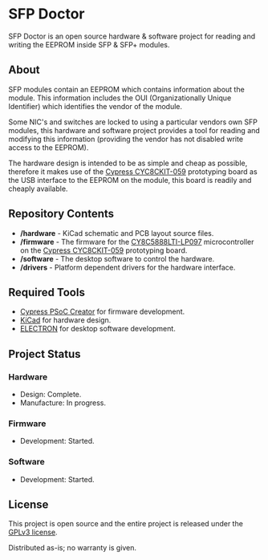 # SFP Doctor
SFP Doctor is an open source hardware &amp; software project for reading and writing the EEPROM inside SFP &amp; SFP+ modules.

## About

SFP modules contain an EEPROM which contains information about the module.  This information includes the OUI (Organizationally Unique Identifier) which identifies the vendor of the module.

Some NIC's and switches are locked to using a particular vendors own SFP modules, this hardware and software project provides a tool for reading and modifying this information (providing the vendor has not disabled write access to the EEPROM).

The hardware design is intended to be as simple and cheap as possible, therefore it makes use of the [Cypress CYC8CKIT-059](https://www.cypress.com/documentation/development-kitsboards/cy8ckit-059-psoc-5lp-prototyping-kit-onboard-programmer-and) prototyping board as the USB interface to the EEPROM on the module, this board is readily and cheaply available.

## Repository Contents

* **/hardware** - KiCad schematic and PCB layout source files.
* **/firmware** - The firmware for the [CY8C5888LTI-LP097](https://www.cypress.com/part/cy8c5888lti-lp097) microcontroller on the [Cypress CYC8CKIT-059](https://www.cypress.com/documentation/development-kitsboards/cy8ckit-059-psoc-5lp-prototyping-kit-onboard-programmer-and) prototyping board.
* **/software** - The desktop software to control the hardware.
* **/drivers** - Platform dependent drivers for the hardware interface.

## Required Tools

* [Cypress PSoC Creator](https://www.cypress.com/products/psoc-creator-integrated-design-environment-ide) for firmware development.
* [KiCad](http://kicad-pcb.org/) for hardware design.
* [ELECTRON](https://electronjs.org/) for desktop software development.

## Project Status

### Hardware

* Design: Complete.
* Manufacture: In progress.

### Firmware

* Development: Started.

### Software

* Development: Started.

## License

This project is open source and the entire project is released under the [GPLv3 license](https://www.gnu.org/licenses/gpl-3.0.en.html).

Distributed as-is; no warranty is given.